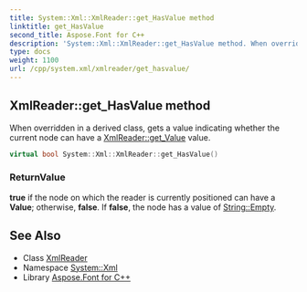 ```yaml
---
title: System::Xml::XmlReader::get_HasValue method
linktitle: get_HasValue
second_title: Aspose.Font for C++
description: 'System::Xml::XmlReader::get_HasValue method. When overridden in a derived class, gets a value indicating whether the current node can have a XmlReader::get_Value value in C++.'
type: docs
weight: 1100
url: /cpp/system.xml/xmlreader/get_hasvalue/
---
```

## XmlReader::get_HasValue method


When overridden in a derived class, gets a value indicating whether the current node can have a [XmlReader::get_Value](../get_value/) value.

```cpp
virtual bool System::Xml::XmlReader::get_HasValue()
```


### ReturnValue

**true** if the node on which the reader is currently positioned can have a **Value**; otherwise, **false**. If **false**, the node has a value of [String::Empty](../../../system/string/empty/).

## See Also

* Class [XmlReader](../)
* Namespace [System::Xml](../../)
* Library [Aspose.Font for C++](../../../)
